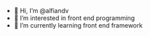 - 👋 Hi, I’m @alfiandv
- 👀 I’m interested in front end programming
- 🌱 I’m currently learning front end framework


<!---
alfiandv/alfiandv is a ✨ special ✨ repository because its `README.md` (this file) appears on your GitHub profile.
You can click the Preview link to take a look at your changes.
--->
